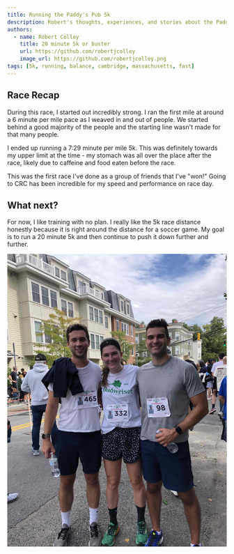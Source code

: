 ```yaml
---
title: Running the Paddy's Pub 5k
description: Robert's thoughts, experiences, and stories about the Paddy's Pub 5k. My goal was a 20 minute 5k... did I achieve my goal?
authors:
  - name: Robert Colley
    title: 20 minute 5k or buster
    url: https://github.com/robertjcolley
    image_url: https://github.com/robertjcolley.png
tags: [5k, running, balance, cambridge, massachusetts, fast]
---
```


## Race Recap

During this race, I started out incredibly strong. I ran the first mile at around a 6 minute per mile pace as I weaved in and out of people. We started behind a good majority of the people and the starting line wasn't made for that many people.

I ended up running a 7:29 minute per mile 5k. This was definitely towards my upper limit at the time - my stomach was all over the place after the race, likely due to caffeine and food eaten before the race.

This was the first race I've done as a group of friends that I've "won!" Going to CRC has been incredible for my speed and performance on race day.

## What next?

For now, I like training with no plan. I really like the 5k race distance honestly because it is right around the distance for a soccer game. My goal is to run a 20 minute 5k and then continue to push it down further and further.

![Sarah, Dave, and I](./paddys-pub.jpg "Robert Colley, Dave and Sarah after the Paddy's Pub 5k")
